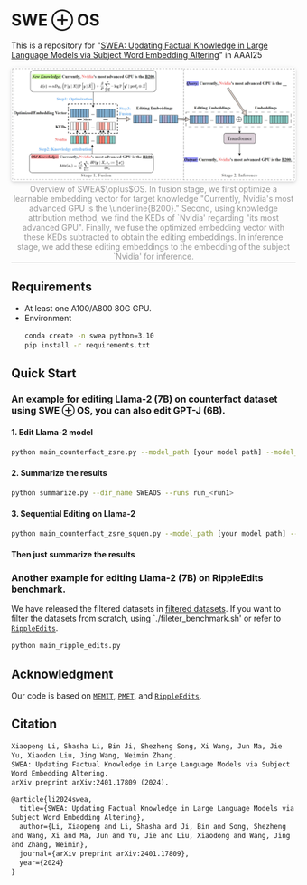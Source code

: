 # SWE $\oplus$ OS

This is a repository for "[SWEA: Updating Factual Knowledge in Large Language
Models via Subject Word Embedding Altering](https://arxiv.org/abs/2401.17809)" in AAAI25

<center>
    <img style="border-radius: 0.3125em;
    box-shadow: 0 2px 4px 0 rgba(34,36,38,.12),0 2px 10px 0 rgba(34,36,38,.08);" 
    src="./figures/SWEAOS_overview.png">
    <br>
    <div style="color:orange; border-bottom: 1px solid #d9d9d9;
    display: inline-block;
    color: #999;
    padding: 2px;">Overview of SWEA$\oplus$OS. In fusion stage, we first optimize a learnable embedding vector for target knowledge "Currently, Nvidia's most advanced GPU is the \underline{B200}." Second, using knowledge attribution method, we find the KEDs of `Nvidia' regarding "its most advanced GPU". Finally, we fuse the optimized embedding vector with these KEDs subtracted to obtain the editing embeddings. In inference stage, we add these editing embeddings to the embedding of the subject `Nvidia' for inference.</div>
</center>

## Requirements

- At least one A100/A800 80G GPU.
- Environment
  ```bash
  conda create -n swea python=3.10
  pip install -r requirements.txt
  ```

## Quick Start

### An example for editing Llama-2 (7B) on counterfact dataset using SWE $\oplus$ OS, you can also edit GPT-J (6B).

#### 1. Edit Llama-2 model

```bash
python main_counterfact_zsre.py --model_path [your model path] --model_name Llama-2-7b-hf --alg_name SWEAOS --hparams_fname Llama-2-7b-hf.json --ds_name mcf --num_edits [num]
```

#### 2. Summarize the results

```bash
python summarize.py --dir_name SWEAOS --runs run_<run1>
```

#### 3. Sequential Editing on Llama-2

```bash
python main_counterfact_zsre_squen.py --model_path [your model path] --model_name Llama-2-7b-hf --hparams_fname Llama-2-7b-hf.json
```

#### Then just summarize the results

### Another example for editing Llama-2 (7B) on RippleEdits benchmark.

We have released the filtered datasets in [filtered datasets](./ripple_benchmark/). If you want to filter the datasets from scratch, using `./fileter_benchmark.sh' or refer to [``RippleEdits``](https://github.com/edenbiran/RippleEdits).

```bash
python main_ripple_edits.py
```

## Acknowledgment

Our code is based on  [``MEMIT``](https://github.com/kmeng01/memit.git), [``PMET``](https://github.com/xpq-tech/PMET), and [``RippleEdits``](https://github.com/edenbiran/RippleEdits).

## Citation

```
Xiaopeng Li, Shasha Li, Bin Ji, Shezheng Song, Xi Wang, Jun Ma, Jie Yu, Xiaodon Liu, Jing Wang, Weimin Zhang.
SWEA: Updating Factual Knowledge in Large Language Models via Subject Word Embedding Altering.
arXiv preprint arXiv:2401.17809 (2024).
```

```
@article{li2024swea,
  title={SWEA: Updating Factual Knowledge in Large Language Models via Subject Word Embedding Altering},
  author={Li, Xiaopeng and Li, Shasha and Ji, Bin and Song, Shezheng and Wang, Xi and Ma, Jun and Yu, Jie and Liu, Xiaodong and Wang, Jing and Zhang, Weimin},
  journal={arXiv preprint arXiv:2401.17809},
  year={2024}
}
```
